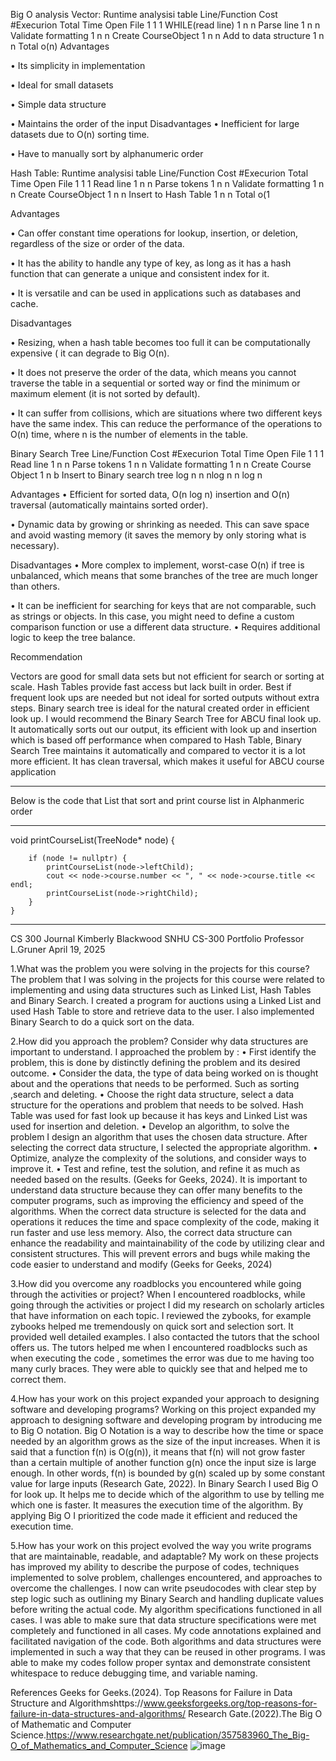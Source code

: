 Big O analysis
Vector:
Runtime analysisi table
Line/Function          Cost   #Execurion  Total Time
Open File               1        1           1
WHILE(read line)        1        n           n
Parse line              1        n           n
Validate formatting     1        n           n
Create CourseObject     1        n           n
Add to data structure   1        n           n
Total                                       o(n)
Advantages

•	Its simplicity in implementation

•	Ideal for small datasets 

•	Simple data structure

•	Maintains the order of the input
Disadvantages
•	Inefficient for large datasets due to O(n) sorting time.

•	Have to manually sort by alphanumeric order 

Hash Table:
Runtime analysisi table
Line/Function          Cost   #Execurion  Total Time
Open File               1        1           1
Read line               1        n           n
Parse tokens            1        n           n
Validate formatting     1        n           n
Create CourseObject     1        n           n
Insert to Hash Table    1        n           n
Total                                       o(1

Advantages

•	Can offer constant time operations for lookup, insertion, or deletion, regardless of the size or order of the data. 

•	It has the ability to handle any type of key, as long as it has a hash function that can generate a unique and consistent index for it. 

•	It is versatile and can be used in applications such as databases and cache.

Disadvantages

•	Resizing, when a hash table becomes too full it can be computationally expensive ( it can degrade to Big O(n).

•	It does not preserve the order of the data, which means you cannot traverse the table in a sequential or sorted way or find the minimum or maximum element (it is not sorted by default).

•	It can suffer from collisions, which are situations where two different keys have the same index. This can reduce the performance of the operations to O(n) time, where n is the number of elements in the table. 

Binary Search Tree
Line/Function                 Cost   #Execurion         Total Time
Open File                       1        1                1
Read line                       1        n                n
Parse tokens                    1        n                n
Validate formatting             1        n                n
Create Course Object            1        n                b
Insert to Binary search tree    log n    n               nlog n                             n log n

Advantages 
•	Efficient for sorted data, O(n log n) insertion and O(n) traversal (automatically maintains sorted order).

•	Dynamic data by growing or shrinking as needed. This can save space and avoid wasting memory (it saves the memory by only storing what is necessary).

Disadvantages 
•	More complex to implement, worst-case O(n) if tree is unbalanced, which means that some branches of the tree are much longer than others. 

•	It can be inefficient for searching for keys that are not comparable, such as strings or objects. In this case, you might need to define a custom comparison function or use a different data structure.
•	Requires additional logic to keep the tree balance.

Recommendation

Vectors are good for small data sets but not efficient for search or sorting at scale.
Hash Tables provide fast access but lack built in order. Best if frequent look ups are needed but not ideal for sorted outputs without extra steps. Binary search tree is ideal for the natural created order in efficient look up. I would recommend the Binary Search Tree for ABCU final look up. It automatically sorts out our output, its efficient with look up and insertion which is based off performance when compared to Hash Table, Binary Search Tree maintains it automatically and compared to vector it is a lot more efficient. It has clean traversal, which makes it useful for ABCU course application






---
Below is the code that List that sort and print course list in Alphanmeric order

---

void printCourseList(TreeNode* node) {

		if (node != nullptr) {
			printCourseList(node->leftChild);
			cout << node->course.number << ", " << node->course.title << endl;
			printCourseList(node->rightChild);
		}
	}
---


CS 300 Journal
Kimberly Blackwood
SNHU
CS-300 Portfolio
Professor L.Gruner
April 19, 2025


1.What was the problem you were solving in the projects for this course?
The problem that I was solving in the projects for this course were related to implementing and using data structures such as Linked List, Hash Tables and Binary Search. I created a program for auctions using a Linked List and used Hash Table to store and retrieve data to the user. I also implemented Binary Search to do a quick sort on the data.

2.How did you approach the problem? Consider why data structures are important to understand.
I approached the problem by :
•	First identify the problem, this is done by distinctly defining the problem and its desired outcome.
•	Consider the data, the type of data being worked on is thought about and the operations that needs to be performed.  Such as sorting ,search and deleting.
•	Choose the right data structure, select a data structure for the operations and problem that needs to be solved. Hash Table was used for fast look up because it has keys and Linked List was used for insertion and deletion.
•	Develop an algorithm, to solve the problem I design an algorithm that uses the chosen data structure.  After selecting the correct data structure, I selected the appropriate algorithm.
•	Optimize, analyze the complexity of the solutions, and consider ways to improve it.
•	Test and refine, test the solution, and refine it as much as needed based on the results. (Geeks for Geeks, 2024).
It is important to understand data structure because they can offer many benefits to the computer programs, such as improving the efficiency and speed of the algorithms. When the correct data structure is selected for the data and operations it reduces the time and space complexity of the code, making it run faster and use less memory.  Also, the correct data structure  can enhance the readability and maintainability of the code by utilizing clear and consistent structures. This will prevent errors and bugs while making the code easier to understand and modify (Geeks for Geeks, 2024)

3.How did you overcome any roadblocks you encountered while going through the activities or project?
When I encountered roadblocks, while going through the activities or project I did my research on scholarly articles that have information on each topic. I reviewed the zybooks, for example zybooks helped me tremendously on quick sort and selection sort.  It provided well detailed examples. I also contacted the tutors that the school offers us.  The tutors helped me when I encountered roadblocks such as when executing the code , sometimes the error was due to me having too many curly braces. They were able to quickly see that and helped me to correct them.

4.How has your work on this project expanded your approach to designing software and developing programs?
Working  on this project expanded my  approach to designing software and developing program by introducing me to Big O notation. Big O Notation is a way to describe how the time or space needed by an algorithm grows as the size of the input increases. When it is said that a function f(n) is O(g(n)), it means that f(n) will not grow faster than a certain multiple of another function g(n) once the input size is large enough. In other words, f(n) is bounded by g(n) scaled up by some constant value for large inputs (Research Gate, 2022).  In Binary Search I used Big O for look up. It helps me to decide which of the algorithm to use by telling me which one is faster. It measures the execution time of the algorithm. By applying Big O I prioritized the code made it efficient and reduced the execution time.

5.How has your work on this project evolved the way you write programs that are maintainable, readable, and adaptable?
My work on these projects has improved my ability to describe the purpose of codes, techniques implemented to solve problem, challenges encountered, and approaches to overcome the challenges. I now can write pseudocodes with clear step by step logic such as outlining my Binary Search and handling  duplicate values before writing the actual code.
My algorithm specifications functioned in all cases. I was able to make sure that data structure specifications were met completely and functioned in all cases. My code annotations explained and facilitated navigation of the code. Both algorithms and data structures were implemented in such a way that they can be reused in other programs. I was able to make my codes follow proper syntax and demonstrate consistent whitespace to reduce debugging time, and variable naming.

References
Geeks for Geeks.(2024). Top Reasons for Failure in Data Structure and Algorithmshttps://www.geeksforgeeks.org/top-reasons-for-failure-in-data-structures-and-algorithms/
Research Gate.(2022).The Big O of Mathematic and Computer Science.https://www.researchgate.net/publication/357583960_The_Big-O_of_Mathematics_and_Computer_Science
![image](https://github.com/user-attachments/assets/ab873f3e-d497-4915-80c6-66fb8c46e1bd)
